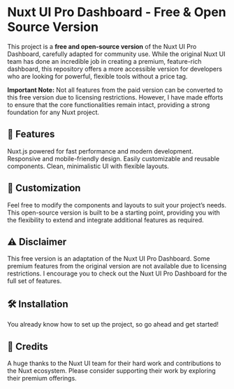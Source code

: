 # Nuxt UI Pro Dashboard - Free & Open Source Version
This project is a **free and open-source version** of the Nuxt UI Pro Dashboard, carefully adapted for community use. While the original Nuxt UI team has done an incredible job in creating a premium, feature-rich dashboard, this repository offers a more accessible version for developers who are looking for powerful, flexible tools without a price tag.

**Important Note:** Not all features from the paid version can be converted to this free version due to licensing restrictions. However, I have made efforts to ensure that the core functionalities remain intact, providing a strong foundation for any Nuxt project.

## 🚀 Features
Nuxt.js powered for fast performance and modern development.
Responsive and mobile-friendly design.
Easily customizable and reusable components.
Clean, minimalistic UI with flexible layouts.

## 🎨 Customization
Feel free to modify the components and layouts to suit your project’s needs. This open-source version is built to be a starting point, providing you with the flexibility to extend and integrate additional features as required.

## ⚠️ Disclaimer
This free version is an adaptation of the Nuxt UI Pro Dashboard. Some premium features from the original version are not available due to licensing restrictions. I encourage you to check out the Nuxt UI Pro Dashboard for the full set of features.

## 🛠️ Installation
You already know how to set up the project, so go ahead and get started!

## 🙌 Credits
A huge thanks to the Nuxt UI team for their hard work and contributions to the Nuxt ecosystem. Please consider supporting their work by exploring their premium offerings.

